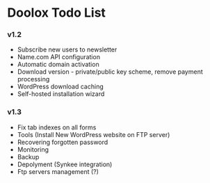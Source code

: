 Doolox Todo List
================

### v1.2 ###

* Subscribe new users to newsletter
* Name.com API configuration
* Automatic domain activation
* Download version - private/public key scheme, remove payment processing
* WordPress download caching
* Self-hosted installation wizard

### v1.3 ###

* Fix tab indexes on all forms
* Tools (Install New WordPress website on FTP server)
* Recovering forgotten password
* Monitoring
* Backup
* Depolyment (Synkee integration)
* Ftp servers management (?)